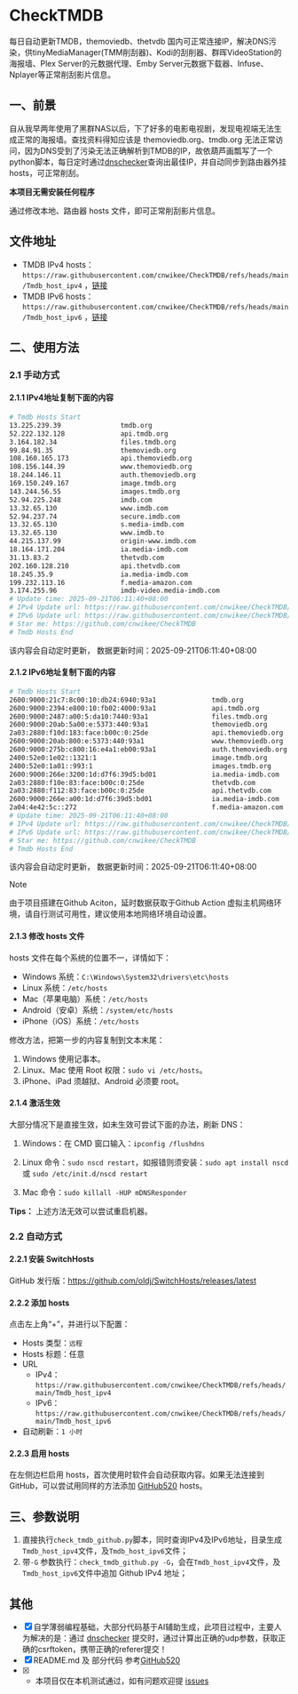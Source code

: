 # CheckTMDB

每日自动更新TMDB，themoviedb、thetvdb 国内可正常连接IP，解决DNS污染，供tinyMediaManager(TMM削刮器)、Kodi的刮削器、群晖VideoStation的海报墙、Plex Server的元数据代理、Emby Server元数据下载器、Infuse、Nplayer等正常削刮影片信息。

## 一、前景

自从我早两年使用了黑群NAS以后，下了好多的电影电视剧，发现电视端无法生成正常的海报墙。查找资料得知应该是 themoviedb.org、tmdb.org 无法正常访问，因为DNS受到了污染无法正确解析到TMDB的IP，故依葫芦画瓢写了一个python脚本，每日定时通过[dnschecker](https://dnschecker.org/)查询出最佳IP，并自动同步到路由器外挂hosts，可正常削刮。

**本项目无需安装任何程序**

通过修改本地、路由器 hosts 文件，即可正常削刮影片信息。

## 文件地址

- TMDB IPv4 hosts：`https://raw.githubusercontent.com/cnwikee/CheckTMDB/refs/heads/main/Tmdb_host_ipv4` ，[链接](https://raw.githubusercontent.com/cnwikee/CheckTMDB/refs/heads/main/Tmdb_host_ipv4)
- TMDB IPv6 hosts：`https://raw.githubusercontent.com/cnwikee/CheckTMDB/refs/heads/main/Tmdb_host_ipv6` ，[链接](https://raw.githubusercontent.com/cnwikee/CheckTMDB/refs/heads/main/Tmdb_host_ipv6)

## 二、使用方法

### 2.1 手动方式

#### 2.1.1 IPv4地址复制下面的内容

```bash
# Tmdb Hosts Start
13.225.239.39               tmdb.org
52.222.132.128              api.tmdb.org
3.164.182.34                files.tmdb.org
99.84.91.35                 themoviedb.org
108.160.165.173             api.themoviedb.org
108.156.144.39              www.themoviedb.org
18.244.146.11               auth.themoviedb.org
169.150.249.167             image.tmdb.org
143.244.56.55               images.tmdb.org
52.94.225.248               imdb.com
13.32.65.130                www.imdb.com
52.94.237.74                secure.imdb.com
13.32.65.130                s.media-imdb.com
13.32.65.130                www.imdb.to
44.215.137.99               origin-www.imdb.com
18.164.171.204              ia.media-imdb.com
31.13.83.2                  thetvdb.com
202.160.128.210             api.thetvdb.com
18.245.35.9                 ia.media-imdb.com
199.232.113.16              f.media-amazon.com
3.174.255.96                imdb-video.media-imdb.com
# Update time: 2025-09-21T06:11:40+08:00
# IPv4 Update url: https://raw.githubusercontent.com/cnwikee/CheckTMDB/refs/heads/main/Tmdb_host_ipv4
# IPv6 Update url: https://raw.githubusercontent.com/cnwikee/CheckTMDB/refs/heads/main/Tmdb_host_ipv6
# Star me: https://github.com/cnwikee/CheckTMDB
# Tmdb Hosts End

```

该内容会自动定时更新， 数据更新时间：2025-09-21T06:11:40+08:00

#### 2.1.2 IPv6地址复制下面的内容

```bash
# Tmdb Hosts Start
2600:9000:21c7:8c00:10:db24:6940:93a1              tmdb.org
2600:9000:2394:e800:10:fb02:4000:93a1              api.tmdb.org
2600:9000:2487:a00:5:da10:7440:93a1                files.tmdb.org
2600:9000:20ab:5a00:e:5373:440:93a1                themoviedb.org
2a03:2880:f10d:183:face:b00c:0:25de                api.themoviedb.org
2600:9000:20ab:800:e:5373:440:93a1                 www.themoviedb.org
2600:9000:275b:c800:16:e4a1:eb00:93a1              auth.themoviedb.org
2400:52e0:1e02::1321:1                             image.tmdb.org
2400:52e0:1a01::993:1                              images.tmdb.org
2600:9000:266e:3200:1d:d7f6:39d5:bd01              ia.media-imdb.com
2a03:2880:f10e:83:face:b00c:0:25de                 thetvdb.com
2a03:2880:f112:83:face:b00c:0:25de                 api.thetvdb.com
2600:9000:266e:a00:1d:d7f6:39d5:bd01               ia.media-imdb.com
2a04:4e42:5c::272                                  f.media-amazon.com
# Update time: 2025-09-21T06:11:40+08:00
# IPv4 Update url: https://raw.githubusercontent.com/cnwikee/CheckTMDB/refs/heads/main/Tmdb_host_ipv4
# IPv6 Update url: https://raw.githubusercontent.com/cnwikee/CheckTMDB/refs/heads/main/Tmdb_host_ipv6
# Star me: https://github.com/cnwikee/CheckTMDB
# Tmdb Hosts End

```

该内容会自动定时更新， 数据更新时间：2025-09-21T06:11:40+08:00

> [!NOTE]
> 由于项目搭建在Github Aciton，延时数据获取于Github Action 虚拟主机网络环境，请自行测试可用性，建议使用本地网络环境自动设置。

#### 2.1.3 修改 hosts 文件

hosts 文件在每个系统的位置不一，详情如下：

- Windows 系统：`C:\Windows\System32\drivers\etc\hosts`
- Linux 系统：`/etc/hosts`
- Mac（苹果电脑）系统：`/etc/hosts`
- Android（安卓）系统：`/system/etc/hosts`
- iPhone（iOS）系统：`/etc/hosts`

修改方法，把第一步的内容复制到文本末尾：

1. Windows 使用记事本。
2. Linux、Mac 使用 Root 权限：`sudo vi /etc/hosts`。
3. iPhone、iPad 须越狱、Android 必须要 root。

#### 2.1.4 激活生效

大部分情况下是直接生效，如未生效可尝试下面的办法，刷新 DNS：

1. Windows：在 CMD 窗口输入：`ipconfig /flushdns`

2. Linux 命令：`sudo nscd restart`，如报错则须安装：`sudo apt install nscd` 或 `sudo /etc/init.d/nscd restart`

3. Mac 命令：`sudo killall -HUP mDNSResponder`

**Tips：** 上述方法无效可以尝试重启机器。

### 2.2 自动方式

#### 2.2.1 安装 SwitchHosts

GitHub 发行版：https://github.com/oldj/SwitchHosts/releases/latest

#### 2.2.2 添加 hosts

点击左上角“+”，并进行以下配置：

- Hosts 类型：`远程`
- Hosts 标题：任意
- URL
    - IPv4：`https://raw.githubusercontent.com/cnwikee/CheckTMDB/refs/heads/main/Tmdb_host_ipv4`
    - IPv6：`https://raw.githubusercontent.com/cnwikee/CheckTMDB/refs/heads/main/Tmdb_host_ipv6`
- 自动刷新：`1 小时`

#### 2.2.3 启用 hosts

在左侧边栏启用 hosts，首次使用时软件会自动获取内容。如果无法连接到 GitHub，可以尝试用同样的方法添加 [GitHub520](https://github.com/521xueweihan/GitHub520) hosts。

## 三、参数说明

1. 直接执行`check_tmdb_github.py`脚本，同时查询IPv4及IPv6地址，目录生成`Tmdb_host_ipv4`文件，及`Tmdb_host_ipv6`文件；
2. 带`-G` 参数执行：`check_tmdb_github.py -G`，会在`Tmdb_host_ipv4`文件，及`Tmdb_host_ipv6`文件中追加 Github IPv4 地址；

## 其他

- [x] 自学薄弱编程基础，大部分代码基于AI辅助生成，此项目过程中，主要人为解决的是：通过 [dnschecker](https://dnschecker.org/) 提交时，通过计算出正确的udp参数，获取正确的csrftoken，携带正确的referer提交！
- [x] README.md 及 部分代码 参考[GitHub520](https://github.com/521xueweihan/GitHub520)
- [x] * 本项目仅在本机测试通过，如有问题欢迎提 [issues](https://github.com/cnwikee/CheckTMDB/issues/new)
